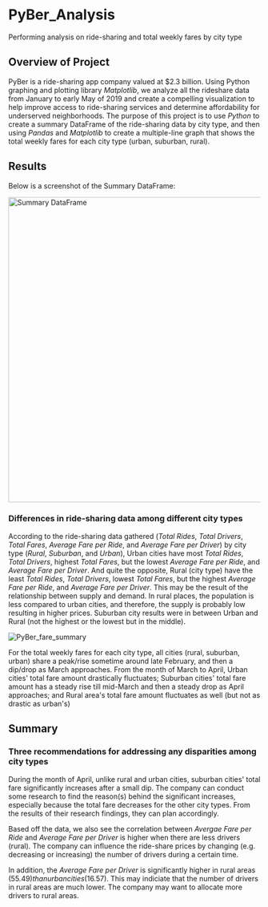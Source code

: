 # PyBer_Analysis
Performing analysis on ride-sharing and total weekly fares by city type 


## Overview of Project
PyBer is a ride-sharing app company valued at $2.3 billion. Using Python graphing and plotting library *Matplotlib*, we analyze all the rideshare data from January to early May of 2019 and create a compelling visualization to help improve access to ride-sharing services and determine affordability for underserved neighborhoods. The purpose of this project is to use *Python* to create a summary DataFrame of the ride-sharing data by city type, and then using *Pandas* and *Matplotlib* to create a multiple-line graph that shows the total weekly fares for each city type (urban, suburban, rural).


## Results

Below is a screenshot of the Summary DataFrame:

<img width="609" alt="Summary DataFrame" src="https://user-images.githubusercontent.com/107021231/178688039-213e6ca3-fefb-4571-898c-4bbed3fc9ac1.png">


### Differences in ride-sharing data among different city types

According to the ride-sharing data gathered (*Total Rides*, *Total Drivers*, *Total Fares*, *Average Fare per Ride*, and *Average Fare per Driver*) by city type (*Rural*, *Suburban*, and *Urban*), Urban cities have most *Total Rides*, *Total Drivers*, highest *Total Fares*, but the lowest *Average Fare per Ride*, and *Average Fare per Driver*. And quite the opposite, Rural (city type) have the least *Total Rides*, *Total Drivers*, lowest *Total Fares*, but the highest *Average Fare per Ride*, and *Average Fare per Driver*. This may be the result of the relationship between supply and demand. In rural places, the population is less compared to urban cities, and therefore, the supply is probably low resulting in higher prices. Suburban city results were in between Urban and Rural (not the highest or the lowest but in the middle). 

![PyBer_fare_summary](https://user-images.githubusercontent.com/107021231/178688053-b8e6bf6f-eff0-4764-8431-d050ecdd077d.png)

For the total weekly fares for each city type, all cities (rural, suburban, urban) share a peak/rise sometime around late February, and then a dip/drop as March approaches. From the month of March to April, Urban cities' total fare amount drastically fluctuates; Suburban cities' total fare amount has a steady rise till mid-March and then a steady drop as April approaches; and Rural area's total fare amount fluctuates as well (but not as drastic as urban's)

## Summary

### Three recommendations for addressing any disparities among city types 

During the month of April, unlike rural and urban cities, suburban cities' total fare significantly increases after a small dip. The company can conduct some research to find the reason(s) behind the significant increases, especially because the total fare decreases for the other city types. From the results of their research findings, they can plan accordingly. 

Based off the data, we also see the correlation between *Avergae Fare per Ride* and *Average Fare per Driver* is higher when there are less drivers (rural). The company can influence the ride-share prices by changing (e.g. decreasing or increasing) the number of drivers during a certain time. 

In addition, the *Average Fare per Driver* is significantly higher in rural areas ($55.49) than urban cities ($16.57). This may indiciate that the number of drivers in rural areas are much lower. The company may want to allocate more drivers to rural areas.   

